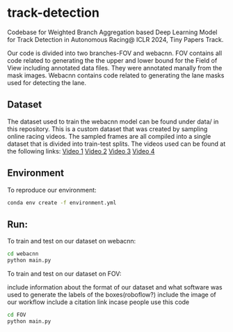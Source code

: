 # track-detection
Codebase for Weighted Branch Aggregation based Deep Learning Model for Track Detection in Autonomous Racing@ ICLR 2024, Tiny Papers Track. 

Our code is divided into two branches-FOV and webacnn. FOV contains all code related to generating the the upper and lower bound for the Field of View including annotated data files. They were annotated manally from the mask images. Webacnn contains code related to generating the lane masks used for detecting the lane.

## Dataset

The dataset used to train the webacnn model can be found under data/ in this repository. This is a custom dataset that was created by sampling online racing videos. The sampled frames are all compiled into a single dataset that is divided into train-test splits. The videos used can be found at the following links:
[Video 1](https://youtu.be/2f1PtJV0vIs?si=9vsb7QVW6_21kysS)
[Video 2](https://youtu.be/S_jdcUVtaTU?si=YDfYDO5cto1HnBfG)
[Video 3](https://youtu.be/U7JcOEKw-r4?si=OA-p5JHZWvS55FSU)
[Video 4](https://youtu.be/cxxeRzfJ1_c?si=MwWrgL1rrcJfNcXy)

## Environment

To reproduce our environment:

```bash
conda env create -f environment.yml
```

## Run:

To train and test on our dataset on webacnn:

```bash
cd webacnn
python main.py
```

To train and test on our dataset on FOV:

include information about the format of our dataset and what software was used to generate the labels of the boxes(roboflow?)
include the image of our workflow 
include a citation link incase people use this code

```bash
cd FOV
python main.py
```
